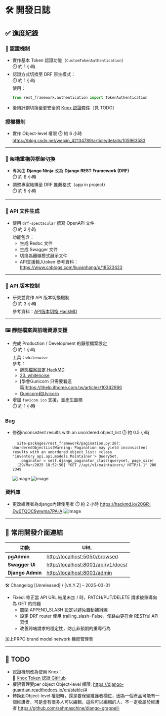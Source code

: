 # 🛠️ 開發日誌

## ✅ 進度紀錄

### 🔐 認證機制
- 實作基本 Token 認證功能（`CustomTokenAuthentication`）  
  ⏱️ 約 1 小時  
- 認證方式切換至 DRF 原生模式：  
  ⏱️ 約 1 小時  
  使用：
  ```python
  from rest_framework.authentication import TokenAuthentication
  ```
- 後續計劃切換至更安全的 [Knox 認證套件](https://github.com/jazzband/django-rest-knox)（見 TODO）

### 授權機制
- 實作 Object-level 權限
  ⏱️ 約 6 小時  
  https://blog.csdn.net/weixin_42134789/article/details/105963583
---

### 🔁 架構重構與框架切換
- 專案由 **Django Ninja** 改為 **Django REST Framework (DRF)**  
  ⏱️ 約 8 小時  
- 調整專案結構至 DRF 推薦格式（app in project）  
  ⏱️ 約 5 小時

---

### 📄 API 文件生成
- 使用 `drf-spectacular` 撰寫 OpenAPI 文件  
  ⏱️ 約 2 小時  
  功能包含：
  - 生成 Redoc 文件
  - 生成 Swagger 文件
  - 切換為離線模式展示文件  
  - API支援輸入token
  參考資料：https://www.cnblogs.com/liuyanhang/p/18523423
---

### 🧩 API 版本控制
- 研究並實作 API 版本切換機制  
  ⏱️ 約 3 小時  
  參考資料：[API版本切換 HackMD](https://hackmd.io/xBnP6u46S42A_aHC7WZelw)

---

### 🖼️ 靜態檔案與前端資源支援
- 完成 Production / Development 的靜態檔案設定  
  ⏱️ 約 1 小時  
  工具：`whitenoise`  
  參考：
  - [靜態檔案設定 HackMD](https://hackmd.io/EddWhYqBTs-RDeb1BoVnJA)
  - [23. whitenoise](https://ithelp.ithome.com.tw/articles/10242574)
  - [學會Gunicorn 只需要看這篇]https://ithelp.ithome.com.tw/articles/10342996
  - [Gunicorn和Uvicorn
](https://zhuanlan.zhihu.com/p/605971741)
- 增加 `favicon.ico` 支援，並產生圖標  
  ⏱️ 約 1 小時

### Bug
- 修復inconsistent results with an unordered object_list
  ⏱️ 約 0.5 小時
  ```
    site-packages/rest_framework/pagination.py:207: UnorderedObjectListWarning: Pagination may yield inconsistent results with an unordered object_list: <class 'inventory_api.api.models.Maintainer'> QuerySet.
      paginator = self.django_paginator_class(queryset, page_size)
    [29/Mar/2025 18:52:50] "GET //api/v1/maintainers/ HTTP/1.1" 200 2349
    ```
    ![image](https://hackmd.io/_uploads/Sy5TWTrakx.png)
    ![image](https://hackmd.io/_uploads/B1HCZpH6kg.png)

### 資料庫
- 更改維護者為django內建使用者
  ⏱️ 約 2 小時
  https://hackmd.io/20GR-Ew0TQOC9wwma7PA-A
  ![image](https://hackmd.io/_uploads/Hyd0hu86Jl.png)

---
## 🔗 常用開發介面連結

| 功能            | URL                                |
|-----------------|-------------------------------------|
| **pgAdmin**     | [http://localhost:5050/browser/](http://localhost:5050/browser/) |
| **Swagger UI**  | [http://localhost:8001/api/v1/docs/](http://localhost:8001/api/v1/docs/) |
| **Django Admin**| [http://localhost:8001/admin](http://localhost:8001/admin) |





🛠 Changelog
[Unreleased] / [vX.Y.Z] – 2025-03-31
- Fixed: 修正當 API URL 結尾未加 / 時，PATCH/PUT/DELETE 請求被重導向為 GET 的問題
    - 關閉 APPEND_SLASH 設定以避免自動補斜線
    - 設定 DRF router 使用 trailing_slash=False，使路由更符合 RESTful API 習慣
    - 改善跨端請求的穩定性，防止非預期的重導行為



加上PRPO brand model network 機房管理表





---
## 📝 TODO
- 認證機制改為使用 Knox：  
  🔗 [Knox Token 認證 GitHub](https://github.com/jazzband/django-rest-knox)
- 權限管理要per object Object-level 權限:
  https://django-guardian.readthedocs.io/en/stable/#
- 轉換到Object-level 權限時，還是要保留維護者欄位，因為一個產品可能有一個維護者，可是會有很多人可以編輯，這些可以編輯的人，不一定收屬於維護者
https://github.com/sehmaschine/django-grappelli